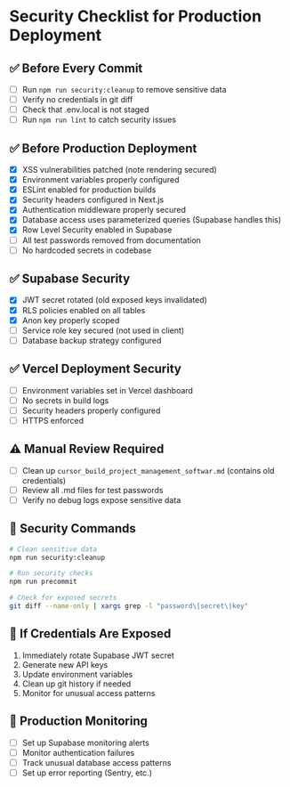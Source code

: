 # Security Checklist for Production Deployment

## ✅ **Before Every Commit**
- [ ] Run `npm run security:cleanup` to remove sensitive data
- [ ] Verify no credentials in git diff
- [ ] Check that .env.local is not staged
- [ ] Run `npm run lint` to catch security issues

## ✅ **Before Production Deployment**
- [x] XSS vulnerabilities patched (note rendering secured)
- [x] Environment variables properly configured  
- [x] ESLint enabled for production builds
- [x] Security headers configured in Next.js
- [x] Authentication middleware properly secured
- [x] Database access uses parameterized queries (Supabase handles this)
- [x] Row Level Security enabled in Supabase
- [ ] All test passwords removed from documentation
- [ ] No hardcoded secrets in codebase

## ✅ **Supabase Security**
- [x] JWT secret rotated (old exposed keys invalidated)
- [x] RLS policies enabled on all tables
- [x] Anon key properly scoped
- [ ] Service role key secured (not used in client)
- [ ] Database backup strategy configured

## ✅ **Vercel Deployment Security**
- [ ] Environment variables set in Vercel dashboard
- [ ] No secrets in build logs
- [ ] Security headers properly configured
- [ ] HTTPS enforced

## ⚠️ **Manual Review Required**
- [ ] Clean up `cursor_build_project_management_softwar.md` (contains old credentials)
- [ ] Review all .md files for test passwords
- [ ] Verify no debug logs expose sensitive data

## 🔧 **Security Commands**
```bash
# Clean sensitive data
npm run security:cleanup

# Run security checks
npm run precommit

# Check for exposed secrets
git diff --name-only | xargs grep -l "password\|secret\|key"
```

## 🚨 **If Credentials Are Exposed**
1. Immediately rotate Supabase JWT secret
2. Generate new API keys
3. Update environment variables
4. Clean up git history if needed
5. Monitor for unusual access patterns

## 📱 **Production Monitoring**
- [ ] Set up Supabase monitoring alerts
- [ ] Monitor authentication failures
- [ ] Track unusual database access patterns
- [ ] Set up error reporting (Sentry, etc.) 